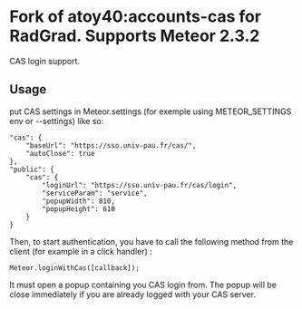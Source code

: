 Fork of atoy40:accounts-cas for RadGrad. Supports Meteor 2.3.2
===================

CAS login support.

## Usage

put CAS settings in Meteor.settings (for exemple using METEOR_SETTINGS env or --settings) like so:

```
"cas": {
	"baseUrl": "https://sso.univ-pau.fr/cas/",
 	"autoClose": true
},
"public": {
	"cas": {
		"loginUrl": "https://sso.univ-pau.fr/cas/login",
		"serviceParam": "service",
		"popupWidth": 810,
		"popupHeight": 610
	}
}
```

Then, to start authentication, you have to call the following method from the client (for example in a click handler) :

```
Meteor.loginWithCas([callback]);
```

It must open a popup containing you CAS login from. The popup will be close immediately if you are already logged with your CAS server.
